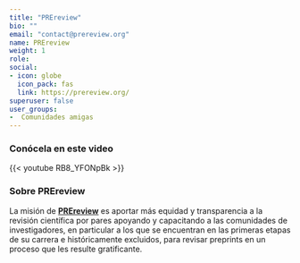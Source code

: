 ```yaml
---
title: "PREreview"
bio: ""
email: "contact@prereview.org"
name: PREreview
weight: 1
role: 
social:
- icon: globe
  icon_pack: fas
  link: https://prereview.org/ 
superuser: false
user_groups:
-  Comunidades amigas
---
```


### Conócela en este video

{{< youtube RB8_YFONpBk >}} 

### Sobre PREreview

La misión de **[PREreview](https://prereview.org/ )** es aportar más equidad y transparencia a la revisión científica por pares apoyando y capacitando a las comunidades de investigadores, en particular a los que se encuentran en las primeras etapas de su carrera e históricamente excluidos, para revisar preprints en un proceso que les resulte gratificante.

